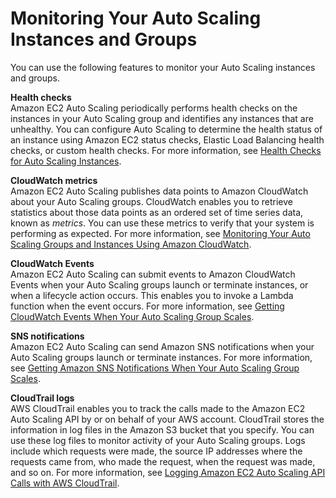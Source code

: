 # Monitoring Your Auto Scaling Instances and Groups<a name="as-monitoring-features"></a>

You can use the following features to monitor your Auto Scaling instances and groups\.

**Health checks**  
Amazon EC2 Auto Scaling periodically performs health checks on the instances in your Auto Scaling group and identifies any instances that are unhealthy\. You can configure Auto Scaling to determine the health status of an instance using Amazon EC2 status checks, Elastic Load Balancing health checks, or custom health checks\. For more information, see [Health Checks for Auto Scaling Instances](healthcheck.md)\.

**CloudWatch metrics**  
Amazon EC2 Auto Scaling publishes data points to Amazon CloudWatch about your Auto Scaling groups\. CloudWatch enables you to retrieve statistics about those data points as an ordered set of time series data, known as *metrics*\. You can use these metrics to verify that your system is performing as expected\. For more information, see [Monitoring Your Auto Scaling Groups and Instances Using Amazon CloudWatch](as-instance-monitoring.md)\.

**CloudWatch Events**  
Amazon EC2 Auto Scaling can submit events to Amazon CloudWatch Events when your Auto Scaling groups launch or terminate instances, or when a lifecycle action occurs\. This enables you to invoke a Lambda function when the event occurs\. For more information, see [Getting CloudWatch Events When Your Auto Scaling Group Scales](cloud-watch-events.md)\.

**SNS notifications**  
Amazon EC2 Auto Scaling can send Amazon SNS notifications when your Auto Scaling groups launch or terminate instances\. For more information, see [Getting Amazon SNS Notifications When Your Auto Scaling Group Scales](ASGettingNotifications.md)\.

**CloudTrail logs**  
AWS CloudTrail enables you to track the calls made to the Amazon EC2 Auto Scaling API by or on behalf of your AWS account\. CloudTrail stores the information in log files in the Amazon S3 bucket that you specify\. You can use these log files to monitor activity of your Auto Scaling groups\. Logs include which requests were made, the source IP addresses where the requests came from, who made the request, when the request was made, and so on\. For more information, see [Logging Amazon EC2 Auto Scaling API Calls with AWS CloudTrail](logging-using-cloudtrail.md)\.
